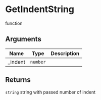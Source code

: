 # GetIndentString

<span class="badge badge-secondary">function</span>

## Arguments
| Name | Type | Description |
| ---- | ---- | ----------- |
| _indent | `number` |  |

## Returns
`string` string with passed number of indent